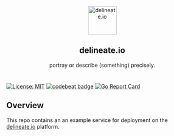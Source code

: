 <p align="center">
  <img alt="delineate.io" src="https://github.com/delineateio/.github/blob/master/assets/logo.png?raw=true" height="75" />
  <h2 align="center">delineate.io</h2>
  <p align="center">portray or describe (something) precisely.</p>
</p>

#

[![License: MIT](https://img.shields.io/badge/License-MIT-yellow.svg)](https://opensource.org/licenses/MIT)
[![codebeat badge](https://codebeat.co/badges/7fe18744-4253-4bfb-911f-98578eedd854)](https://codebeat.co/projects/github-com-delineateio-customers-master)
[![Go Report Card](https://goreportcard.com/badge/github.com/delineateio/customers)](https://goreportcard.com/report/gtithub.com/delineateio/customers)

## Overview

This repo contains an an example service for deployment on the [delineate.io](https://www.delineate.io) platform.
